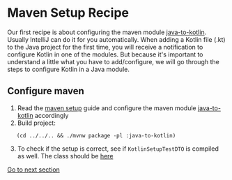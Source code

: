 # Maven Setup Recipe

Our first recipe is about configuring the maven module [java-to-kotlin](../../../java-to-kotlin).
Usually IntelliJ can do it for you automatically.
When adding a Kotlin file (.kt) to the Java project for the first time,
you will receive a notification to configure Kotlin in one of the modules.
But because it's important to understand a little what you have to add/configure, we will go through the steps to configure Kotlin in a Java module.

## Configure maven

1) Read the [maven setup](MAVEN_SETUP.md) guide and configure the maven module [java-to-kotlin](../../../java-to-kotlin/pom.xml)
   accordingly
2) Build project:

```shell
   (cd ../../.. && ./mvnw package -pl :java-to-kotlin)
```

3) To check if the setup is correct, see if `KotlinSetupTestDTO` is compiled as well. 
   The class should be [here](../../../java-to-kotlin/target/classes/nl/rabobank/kotlinmovement/recipes/KotlinSetupTestDTO.class)

[Go to next section](../2-domain-models/Recipe.md)
